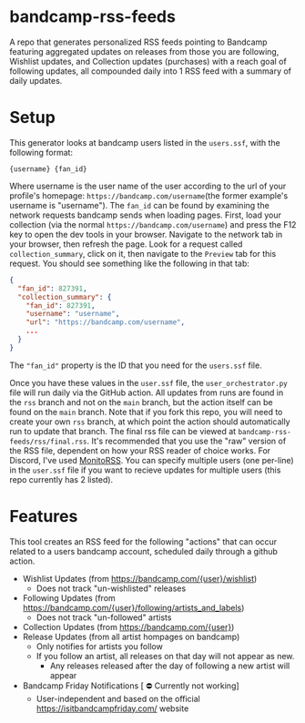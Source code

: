 # bandcamp-rss-feeds
A repo that generates personalized RSS feeds pointing to Bandcamp featuring aggregated updates on releases from those you are following, Wishlist updates, and Collection updates (purchases) with a reach goal of following updates, all compounded daily into 1 RSS feed with a summary of daily updates.

# Setup
This generator looks at bandcamp users listed in the `users.ssf`, with the following format:

```
{username} {fan_id}
```

Where username is the user name of the user according to the url of your profile's homepage: `https://bandcamp.com/username`(the former example's username is "username"). The `fan_id` can be found by examining the network requests bandcamp sends when loading pages. First, load your collection (via the normal `https://bandcamp.com/username`) and press the F12 key to open the dev tools in your browser. Navigate to the network tab in your browser, then refresh the page. Look for a request called `collection_summary`, click on it, then navigate to the `Preview` tab for this request. You should see something like the following in that tab:

```json
{
  "fan_id": 827391,
  "collection_summary": {
    "fan_id": 827391,
    "username": "username",
    "url": "https://bandcamp.com/username",
    ...
  }
}
```
The `"fan_id"` property is the ID that you need for the `users.ssf` file.

Once you have these values in the `user.ssf` file, the `user_orchestrator.py` file will run daily via the GitHub action. All updates from runs are found in the `rss` branch and not on the `main` branch, but the action itself can be found on the `main` branch. Note that if you fork this repo, you will need to create your own `rss` branch, at which point the action should automatically run to update that branch. The final rss file can be viewed at `bandcamp-rss-feeds/rss/final.rss`. It's recommended that you use the "raw" version of the RSS file, dependent on how your RSS reader of choice works. For Discord, I've used [MonitoRSS](https://github.com/synzen/monitorss). You can specify multiple users (one per-line) in the `user.ssf` file if you want to recieve updates for multiple users (this repo currently has 2 listed).

# Features
This tool creates an RSS feed for the following "actions" that can occur related to a users bandcamp account, scheduled daily through a github action.
- Wishlist Updates (from https://bandcamp.com/{user}/wishlist)
  - Does not track "un-wishlisted" releases
- Following Updates (from https://bandcamp.com/{user}/following/artists_and_labels)
  - Does not track "un-followed" artists
- Collection Updates (from https://bandcamp.com/{user})
- Release Updates (from all artist hompages on bandcamp)
  - Only notifies for artists you follow
  - If you follow an artist, all releases on that day will not appear as new.
    - Any releases released after the day of following a new artist will appear
-  Bandcamp Friday Notifications [ :no_entry: Currently not working]
   - User-independent and based on the official https://isitbandcampfriday.com/ website
